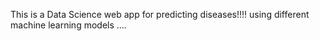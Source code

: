 This is a Data Science web app for predicting diseases!!!! using different machine learning models ....
